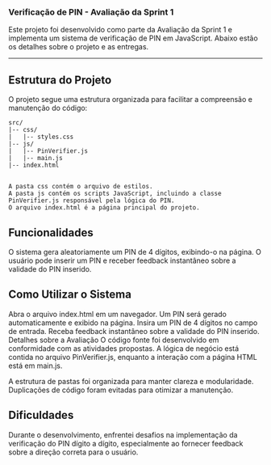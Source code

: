 ### Verificação de PIN - Avaliação da Sprint 1

Este projeto foi desenvolvido como parte da Avaliação da Sprint 1 e implementa um sistema de verificação de PIN em JavaScript. Abaixo estão os detalhes sobre o projeto e as entregas.

---

## Estrutura do Projeto

O projeto segue uma estrutura organizada para facilitar a compreensão e manutenção do código:

```plaintext
src/
|-- css/
|   |-- styles.css
|-- js/
|   |-- PinVerifier.js
|   |-- main.js
|-- index.html


A pasta css contém o arquivo de estilos.
A pasta js contém os scripts JavaScript, incluindo a classe PinVerifier.js responsável pela lógica do PIN.
O arquivo index.html é a página principal do projeto.
```


## Funcionalidades
O sistema gera aleatoriamente um PIN de 4 dígitos, exibindo-o na página. O usuário pode inserir um PIN e receber feedback instantâneo sobre a validade do PIN inserido.

## Como Utilizar o Sistema
Abra o arquivo index.html em um navegador.
Um PIN será gerado automaticamente e exibido na página.
Insira um PIN de 4 dígitos no campo de entrada.
Receba feedback instantâneo sobre a validade do PIN inserido.
Detalhes sobre a Avaliação
O código fonte foi desenvolvido em conformidade com as atividades propostas. A lógica de negócio está contida no arquivo PinVerifier.js, enquanto a interação com a página HTML está em main.js.

A estrutura de pastas foi organizada para manter clareza e modularidade. Duplicações de código foram evitadas para otimizar a manutenção.

## Dificuldades
Durante o desenvolvimento, enfrentei desafios na implementação da verificação do PIN dígito a dígito, especialmente ao fornecer feedback sobre a direção correta para o usuário.


